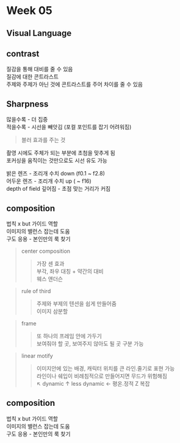 Week 05
=============

Visual Language
-------------
contrast
-------------
질감을 통해 대비를 줄 수 있음  
질감에 대한 콘트라스트  
주제와 주제가 아닌 것에 콘트라스트를 주어 차이를 줄 수 있음  

Sharpness
-------------
많을수록 - 더 집중  
적을수록 - 시선을 빼앗김 (포컬 포인트를 잡기 어려워짐) 
 >블러 효과를 주는 것   

 촬영 시에도 주체가 되는 부분에 초첨을 맞추게 됨  
 포커싱을 움직이는 것만으로도 시선 유도 가능  

 밝은 렌즈 - 조리개 수치 down (f0.1 ~ f2.8)  
 어두운 렌즈 - 조리개 수치 up ( ~ f16)  
 depth of field 깊어짐 - 초점 맞는 거리가 커짐  


composition
-------------
 법칙 x but 가이드 역할  
 이미지의 밸런스 잡는데 도움  
 구도 응용 - 본인만의 룩 찾기  

> center composition  
>> 가장 센 효과   
>> 부각, 좌우 대칭 + 약간의 대비  
>> 웨스 앤더슨   

> rule of third  
>> 주제와 부제의 텐션을 쉽게 만들어줌   
>> 이미지 삼분할

> frame
>> 또 하나의 프레임 안에 가두기   
>> 보여줘야 할 곳, 보여주지 않아도 될 곳 구분 가능

> linear motify
>> 이미지안에 있는 배경, 캐릭터 위치를 큰 라인.줄기로 표현 가능  
>> 라인이나 쉐입이 비례침적으로 만들어지면 무드가 위험해짐  
>> ↖ dynamic ↑ less dynamic ← 평온.정적 Z 복잡  


composition
-------------
 법칙 x but 가이드 역할  
 이미지의 밸런스 잡는데 도움  
 구도 응용 - 본인만의 룩 찾기  
